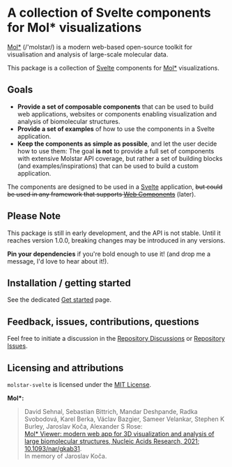 <script lang='ts'>
import {base} from '$app/paths';

</script>

# A collection of Svelte components for Mol* visualizations


[Mol\*](https://molstar.org) (/'molstar/) is a modern web-based open-source toolkit for visualisation and analysis of large-scale molecular data.

This package is a collection of [Svelte](https://svelte.dev) components for [Mol\*](https://molstar.org) visualizations.


## Goals 
- **Provide a set of composable components** that can be used to build web applications, websites or components enabling visualization and analysis of biomolecular structures.
- **Provide a set of examples** of how to use the components in a Svelte application.
- **Keep the components as simple as possible**, and let the user decide how to use them:  The goal **is not** to provide a full set of components with extensive Molstar API coverage, but rather a set of building blocks (and examples/inspirations) that can be used to build a custom application.

The components are designed to be used in a [Svelte](https://svelte.dev) application, ~~but could be used in any framework that supports [Web Components](https://developer.mozilla.org/en-US/docs/Web/Web_Components)~~ (later).

## Please Note

This package is still in early development, and the API is not stable. Until it reaches version 1.0.0, breaking changes may be introduced in any versions.

__Pin your dependencies__ if you're bold enough to use it! (and drop me a message, I'd love to hear about it!).


## Installation / getting started

See the dedicated [Get started]({base}/getting-started) page.

## Feedback, issues, contributions, questions

Feel free to initiate a discussion in the [Repository Discussions](https://github.com/0gust1/molstar-svelte/discussions) or [Repository Issues](https://github.com/0gust1/molstar-svelte/issues).


## Licensing and attributions

`molstar-svelte` is licensed under the [MIT License](https://opensource.org/license/mit/).

**Mol\*:**
> David Sehnal, Sebastian Bittrich, Mandar Deshpande, Radka Svobodová, Karel Berka, Václav Bazgier, Sameer Velankar, Stephen K Burley, Jaroslav Koča, Alexander S Rose:  
> [Mol* Viewer: modern web app for 3D visualization and analysis of large biomolecular structures, Nucleic Acids Research, 2021; 10.1093/nar/gkab31](https://academic.oup.com/nar/article/49/W1/W431/6270780).  
In memory of Jaroslav Koča. 
